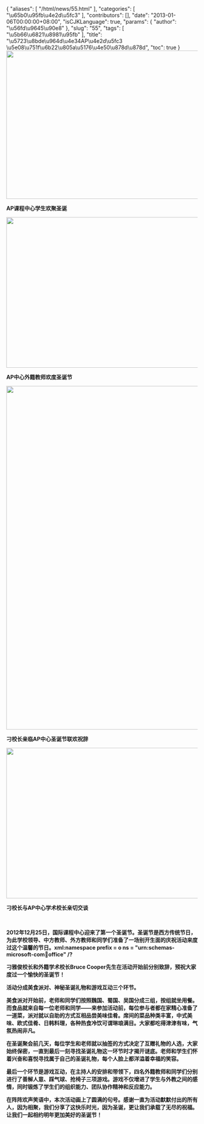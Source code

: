 {
    "aliases": [
        "/html/news/55.html"
    ],
    "categories": [
        "\u65b0\u95fb\u4e2d\u5fc3"
    ],
    "contributors": [],
    "date": "2013-01-06T00:00:00+08:00",
    "isCJKLanguage": true,
    "params": {
        "author": "\u56fd\u9645\u90e8"
    },
    "slug": "55",
    "tags": [
        "\u5b66\u6821\u8981\u95fb"
    ],
    "title": "\u5723\u8bde\u964d\u4e34AP\u4e2d\u5fc3  \u5e08\u751f\u6b22\u805a\u5176\u4e50\u878d\u878d",
    "toc": true
}
**<img
    src="https://cdn.tfls.online/mirror/full/cdfdba388b050356928b5749a8130fa643f56b2a.jpg"
    style="display:block;margin-left:auto;margin-right:auto;"
    decoding="async"
    fetchpriority="auto"
    loading="lazy"
    height="391"
    width="600"
/>**

**AP课程中心学生欢聚圣诞**

**<img
    src="https://cdn.tfls.online/mirror/full/d8c936352555b879a18a481e2a55fb5e9344494c.jpg"
    style="display:block;margin-left:auto;margin-right:auto;"
    decoding="async"
    fetchpriority="auto"
    loading="lazy"
    height="397"
    width="600"
/>**

**AP中心外籍教师欢度圣诞节**

**<img
    src="https://cdn.tfls.online/mirror/full/23b796169e6e631c1c4b755379e077729600f4a6.jpg"
    style="display:block;margin-left:auto;margin-right:auto;"
    decoding="async"
    fetchpriority="auto"
    loading="lazy"
    height="906"
    width="600"
/>**

**刁校长亲临AP中心圣诞节联欢祝辞**

**<img
    src="https://cdn.tfls.online/mirror/full/ede1c2b2a94afe9158df5629768926f674ee0a35.jpg"
    style="display:block;margin-left:auto;margin-right:auto;"
    decoding="async"
    fetchpriority="auto"
    loading="lazy"
    height="397"
    width="600"
/>**

**刁校长与AP中心学术校长亲切交谈**

 

**2012年12月25日，国际课程中心迎来了第一个圣诞节。圣诞节是西方传统节日，为此学校领导、中方教师、外方教师和同学们准备了一场别开生面的庆祝活动来度过这个温馨的节日。xml:namespace prefix = o ns = "urn:schemas-microsoft-com:office:office" /?**

**刁雅俊校长和外籍学术校长Bruce Cooper先生在活动开始前分别致辞，预祝大家度过一个愉快的圣诞节！**

**活动分成美食派对、神秘圣诞礼物和游戏互动三个环节。**

**美食派对开始前，老师和同学们按照魏国、蜀国、吴国分成三组，按组就坐用餐。而食品就来自每一位老师和同学——来参加活动前，每位参与者都在家精心准备了一道菜，派对就以自助的方式互相品尝美味佳肴。席间的菜品种类丰富，中式美味、欧式佳肴、日韩料理，各种热食冷饮可谓琳琅满目。大家都吃得津津有味，气氛热闹非凡。**

**在圣诞聚会前几天，每位学生和老师就以抽签的方式决定了互赠礼物的人选，大家始终保密，一直到最后一刻寻找圣诞礼物这一环节时才揭开谜底。老师和学生们怀着兴奋和喜悦寻找属于自己的圣诞礼物，每个人脸上都洋溢着幸福的笑容。**

**最后一个环节是游戏互动，在主持人的安排和带领下，四名外籍教师和同学们分别进行了善解人意、踩气球、抢椅子三项游戏。游戏不仅增进了学生与外教之间的感情，同时锻炼了学生们的组织能力、团队协作精神和反应能力。**

**在阵阵欢声笑语中，本次活动画上了圆满的句号。感谢一直为活动默默付出的所有人，因为相聚，我们分享了这快乐时光，因为圣诞，更让我们承载了无尽的祝福。让我们一起相约明年更加美好的圣诞节！**


